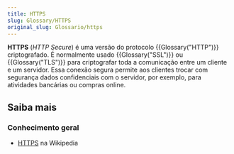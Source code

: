 ```yaml
---
title: HTTPS
slug: Glossary/HTTPS
original_slug: Glossario/https
---
```


**HTTPS** (_HTTP Secure_) é uma versão do protocolo {{Glossary("HTTP")}} criptografado. É normalmente usado {{Glossary("SSL")}} ou {{Glossary("TLS")}} para criptografar toda a comunicação entre um cliente e um servidor. Essa conexão segura permite aos clientes trocar com segurança dados confidenciais com o servidor, por exemplo, para atividades bancárias ou compras online.

## Saiba mais

### Conhecimento geral

- [HTTPS](https://pt.wikipedia.org/wiki/HTTPS) na Wikipedia
